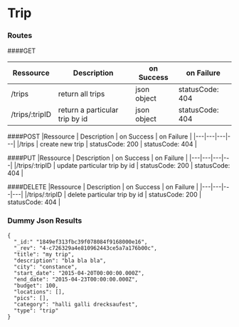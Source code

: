 # Trip

### Routes
####GET

|Ressource   | Description  |  on Success | on Failure |
|---|---|---|---|
|/trips   | return all trips | json object | statusCode: 404 | 
|/trips/:tripID   |  return a particular trip by id | json object | statusCode: 404 | 


####POST
|Ressource   | Description  |  on Success | on Failure |
|---|---|---|---|
|/trips   | create new trip  | statusCode: 200 | statusCode: 404 |

####PUT
|Ressource   | Description  |  on Success | on Failure |
|---|---|---|---|
|/trips/:tripID   | update particular trip by id  | statusCode: 200 | statusCode: 404 |

####DELETE
|Ressource   | Description  |  on Success | on Failure |
|---|---|---|---|
|/trips/:tripID   | delete particular trip by id  | statusCode: 200 | statusCode: 404 |


### Dummy Json Results
```
{
  "_id:" "1849ef313fbc39f078084f9168000e16",
  "_rev": "4-c726329a4e810962443ce5a7a176b00c",
  "title": "my trip",
  "description": "bla bla bla",
  "city": "constance",
  "start_date": "2015-04-20T00:00:00.000Z",
  "end_date": "2015-04-23T00:00:00.000Z",
  "budget": 100,
  "locations": [],
  "pics": [],
  "category": "halli galli drecksaufest",
  "type": "trip"
}
```
